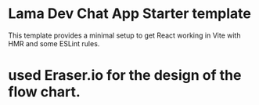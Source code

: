 # Lama Dev Chat App Starter template

This template provides a minimal setup to get React working in Vite with HMR and some ESLint rules.

# used Eraser.io for the design of the flow chart.
